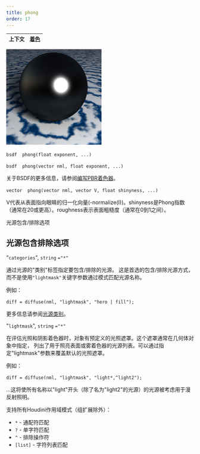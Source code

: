 ```yaml
---
title: phong
order: 17
---
```


| 上下文 | [着色](../contexts/shading.html) |
| --- | --- |

![](../_static/rendering/phong.png)

`bsdf  phong(float exponent, ...)`

`bsdf  phong(vector nml, float exponent, ...)`

关于BSDF的更多信息，请参阅[编写PBR着色器](../pbr.html)。

`vector  phong(vector nml, vector V, float shinyness, ...)`

V代表从表面指向眼睛的归一化向量(-normalize(I))。shinyness是Phong指数（通常在20或更高）。roughness表示表面粗糙度（通常在0到1之间）。

光源包含/排除选项

## 光源包含排除选项

"`categories`",
`string`
`="*"`

通过光源的"类别"标签指定要包含/排除的光源。
这是首选的包含/排除光源方式，而不是使用`"lightmask"`关键字参数通过模式匹配光源名称。

例如：

```vex
diff = diffuse(nml, "lightmask", "hero | fill");

```

更多信息请参阅[光源类别](../../render/lights.html#categories)。

"`lightmask`",
`string`
`="*"`

在评估光照和阴影着色器时，对象有预定义的光照遮罩。这个遮罩通常在几何体对象中指定，
列出了用于照亮表面或雾着色器的光源列表。可以通过指定"lightmask"参数来覆盖默认的光照遮罩。

例如：

```vex
diff = diffuse(nml, "lightmask", "light*,^light2");

```

...这将使所有名称以"light"开头（除了名为"light2"的光源）的光源被考虑用于漫反射照明。

支持所有Houdini作用域模式（组扩展除外）：

- `*` - 通配符匹配
- `?` - 单字符匹配
- `^` - 排除操作符
- `[list]` - 字符列表匹配

